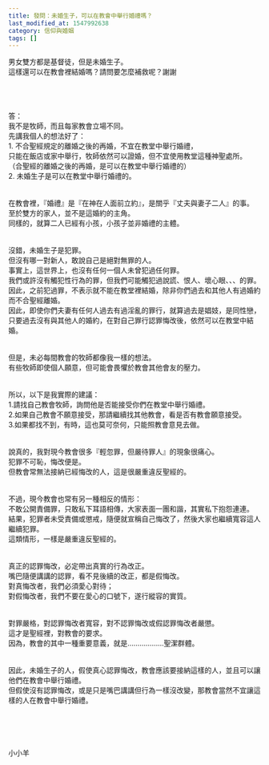 ```yaml
---
title: 發問：未婚生子，可以在教會中舉行婚禮嗎？
last_modified_at: 1547992638
category: 信仰與婚姻
tags: []
---
```


<p>男女雙方都是基督徒，但是未婚生子。<br/>這樣還可以在教會裡結婚嗎？請問要怎麼補救呢？謝謝<br/><!--more--> <br/><br/><br/><br/>答：<br/>我不是牧師，而且每家教會立場不同。<br/>先講我個人的想法好了：<br/>1.	不合聖經規定的離婚之後的再婚，不宜在教堂中舉行婚禮，<br/>只能在飯店或家中舉行，牧師依然可以證婚，但不宜使用教堂這種神聖處所。<br/> （合聖經的離婚之後的再婚，是可以在教堂中舉行婚禮的） <br/>2. 未婚生子是可以在教堂中舉行婚禮的。<br/> <br/><br/>在教會裡，『婚禮』是『在神在人面前立約』，是關乎『丈夫與妻子二人』的事。<br/>至於雙方的家人，並不是這婚約的主角。<br/>同樣的，就算二人已經有小孩，小孩子並非婚禮的主體。<br/><br/> <br/>沒錯，未婚生子是犯罪。<br/>但沒有哪一對新人，敢說自己是絕對無罪的人。<br/>事實上，這世界上，也沒有任何一個人未曾犯過任何罪。<br/>我們或許沒有觸犯性行為的罪，但我們可能觸犯過說謊、恨人、壞心眼、、、的罪。<br/>因此，之前犯過罪，不表示就不能在教堂裡結婚，除非你們過去和其他人有過婚約而不合聖經離婚。<br/>因此，即使你們夫妻有任何人過去有過淫亂的罪行，就算過去是娼妓，是同性戀，<br/>只要過去沒有與其他人的婚約，在對自己罪行認罪悔改後，依然可以在教堂中結婚。<br/><br/> <br/>但是，未必每間教會的牧師都像我一樣的想法。<br/>有些牧師即使個人願意，但可能會畏懼於教會其他會友的壓力。<br/><br/> <br/>所以，以下是我實際的建議：<br/>1.請找自己教會牧師，詢問他是否能接受你們在教堂中舉行婚禮。<br/>2.如果自己教會不願意接受，那請繼續找其他教會，看是否有教會願意接受。<br/>3.如果都找不到，有時，這也莫可奈何，只能照教會意見去做。<br/><br/> <br/>說真的，我對現今教會很多『輕忽罪，但嚴待罪人』的現象很痛心。<br/>犯罪不可恥，悔改便是。<br/>但教會常無法接納已經悔改的人，這是很嚴重違反聖經的。<br/><br/><br/>不過，現今教會也常有另一種相反的情形：<br/>不敢公開責備罪，只敢私下耳語相傳，大家表面一團和諧，其實私下抱怨連連。<br/>結果，犯罪者未受責備或懲戒，隨便就宣稱自己悔改了，然後大家也繼續寬容這人繼續犯罪。<br/>這類情形，一樣是嚴重違反聖經的。<br/><br/><br/>真正的認罪悔改，必定帶出真實的行為改正。<br/>嘴巴隨便講講的認罪，看不見後續的改正，都是假悔改。<br/>對真悔改者，我們必須愛心對待；<br/>對假悔改者，我們不要在愛心的口號下，遂行縱容的實質。<br/><br/><br/>對罪嚴格，對認罪悔改者寬容，對不認罪悔改或假認罪悔改者嚴懲。<br/>這才是聖經裡，對教會的要求。<br/>因為，教會的其中一種重要意義，就是………………聖潔群體。<br/><br/><br/>因此，未婚生子的人，假使真心認罪悔改，教會應該要接納這樣的人，並且可以讓他們在教會中舉行婚禮。<br/>但假使沒有認罪悔改，或是只是嘴巴講講但行為一樣沒改變，那教會當然不宜讓這樣的人在教會中舉行婚禮。<br/><br/><br/><br/><br/><br/>小小羊<br/> <br/><br/></p>